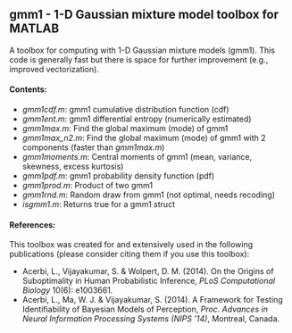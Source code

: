 ## gmm1 - 1-D Gaussian mixture model toolbox for MATLAB

A toolbox for computing with 1-D Gaussian mixture models (gmm1).
This code is generally fast but there is space for further improvement (e.g., improved vectorization).

#### Contents:

- *gmm1cdf.m*: gmm1 cumulative distribution function (cdf)
- *gmm1ent.m*: gmm1 differential entropy (numerically estimated)
- *gmm1max.m*: Find the global maximum (mode) of gmm1
- *gmm1max_n2.m*: Find the global maximum (mode) of gmm1 with 2 components (faster than  *gmm1max.m*)
- *gmm1moments.m*: Central moments of gmm1 (mean, variance, skewness, excess kurtosis)
- *gmm1pdf.m*: gmm1 probability density function (pdf)
- *gmm1prod.m*: Product of two gmm1
- *gmm1rnd.m*: Random draw from gmm1 (not optimal, needs recoding)
- *isgmm1.m*: Returns true for a gmm1 struct

#### References:

This toolbox was created for and extensively used in the following publications (please consider citing them if you use this toolbox):

- Acerbi, L., Vijayakumar, S. & Wolpert, D. M. (2014). On the Origins of Suboptimality in Human Probabilistic Inference, *PLoS Computational Biology* 10(6): e1003661.
- Acerbi, L., Ma, W. J. & Vijayakumar, S. (2014). A Framework for Testing Identifiability of Bayesian Models of Perception, *Proc. Advances in Neural Information Processing Systems (NIPS ’14)*, Montreal, Canada.
